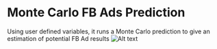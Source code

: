 # Monte Carlo FB Ads Prediction
Using user defined variables, it runs a Monte Carlo prediction to give an estimation of potential FB Ad results
![Alt text]("https://github.com/shinobijon/montecarloadprediction/blob/1f96b3747a12152f7c0aa09baa4452983be3561c/2025-04-03%2010_08_48-Figure%201.png")
